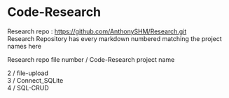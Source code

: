 # Code-Research
Research repo : https://github.com/AnthonySHM/Research.git<br>
Research Repository has every markdown numbered matching the project names here

Research repo file number / Code-Research project name<br>

2 / file-upload<br>
3 / Connect_SQLite<br>
4 / SQL-CRUD<br>
